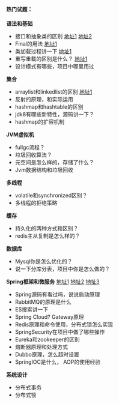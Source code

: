 





#### 热门试题：

**语法和基础**

- 接口和抽象类的区别 [地址1](http://www.xiuchuang.com/question/6999.html)  [地址2](https://www.cnblogs.com/zzfpz/p/10990210.html)
- Final的用法 [地址1](https://www.cnblogs.com/AlmostWasteTime/p/8757720.html)
- 类加载过程讲一下 [地址1](https://www.cnblogs.com/ysocean/p/11427536.html)
- 重写重载的区别是什么？ [地址1](https://qqe2.com/java/post/628.html)
- 设计模式有哪些，项目中哪里用过

**集合**

- arraylist和linkedlist的区别 [地址1](https://blog.csdn.net/bn493235694/article/details/79600495)
- 反射的原理，和实际运用
- hashmap和hashtable的区别
- jdk8有哪些新特性，源码讲一下？
- hashmap的扩容机制 

**JVM虚拟机**

- fullgc流程？
- 垃圾回收算法？
- 元空间是怎么样的，存储了什么？ 
- Jvm数据结构和垃圾回收

**多线程**

- volatile和synchronized区别？ 
- 多线程的拒绝策略

**缓存**

- 持久化的两种方式和区别？
- redis主从复制是怎么样的？

**数据库**

- Mysql你是怎么优化的？
- 说一下分库分表，项目中你是怎么做的？

**Spring框架和微服务** [地址1](https://zhuanlan.zhihu.com/p/156074428)  [地址2](https://blog.csdn.net/m0_48795607/article/details/115917190)  [地址3](https://blog.csdn.net/SQY0809/article/details/115220987)

- Spring源码有看过吗，说说启动原理
- RabbitMQ的原理是什么 
- ES搜索讲一下
- Spring Cloud? Gateway原理
- Redis原理和命令使用，分布式锁怎么实现
- SpringSecurity在项目中做了哪些操作
- Eureka和zookeeper的区别
- 熔断器原理和处理方式
- Dubbo原理，怎么超时设置
- SpringIOC是什么， AOP的使用经验

**系统设计**

- 分布式事务
- 分布式锁